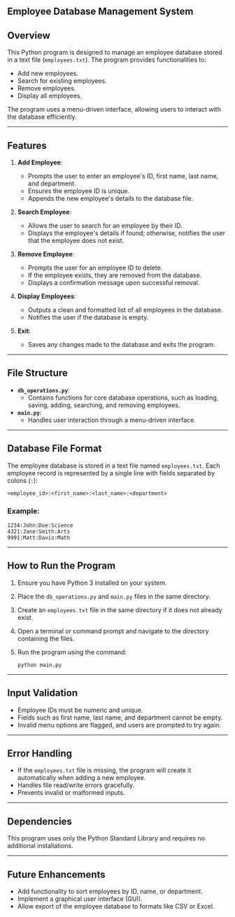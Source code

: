## Employee Database Management System

## Overview
This Python program is designed to manage an employee database stored in a text file (`employees.txt`). The program provides functionalities to:
- Add new employees.
- Search for existing employees.
- Remove employees.
- Display all employees.

The program uses a menu-driven interface, allowing users to interact with the database efficiently.

---

## Features
1. **Add Employee**:
   - Prompts the user to enter an employee's ID, first name, last name, and department.
   - Ensures the employee ID is unique.
   - Appends the new employee's details to the database file.

2. **Search Employee**:
   - Allows the user to search for an employee by their ID.
   - Displays the employee's details if found; otherwise, notifies the user that the employee does not exist.

3. **Remove Employee**:
   - Prompts the user for an employee ID to delete.
   - If the employee exists, they are removed from the database.
   - Displays a confirmation message upon successful removal.

4. **Display Employees**:
   - Outputs a clean and formatted list of all employees in the database.
   - Notifies the user if the database is empty.

5. **Exit**:
   - Saves any changes made to the database and exits the program.

---

## File Structure
- **`db_operations.py`**:
  - Contains functions for core database operations, such as loading, saving, adding, searching, and removing employees.
- **`main.py`**:
  - Handles user interaction through a menu-driven interface.

---

## Database File Format
The employee database is stored in a text file named `employees.txt`. Each employee record is represented by a single line with fields separated by colons (`:`):

```
<employee_id>:<first_name>:<last_name>:<department>
```

### Example:
```
1234:John:Doe:Science
4321:Jane:Smith:Arts
9991:Matt:Davis:Math
```

---

## How to Run the Program
1. Ensure you have Python 3 installed on your system.
2. Place the `db_operations.py` and `main.py` files in the same directory.
3. Create an `employees.txt` file in the same directory if it does not already exist.
4. Open a terminal or command prompt and navigate to the directory containing the files.
5. Run the program using the command:

   ```
   python main.py
   ```

---

## Input Validation
- Employee IDs must be numeric and unique.
- Fields such as first name, last name, and department cannot be empty.
- Invalid menu options are flagged, and users are prompted to try again.

---

## Error Handling
- If the `employees.txt` file is missing, the program will create it automatically when adding a new employee.
- Handles file read/write errors gracefully.
- Prevents invalid or malformed inputs.

---

## Dependencies
This program uses only the Python Standard Library and requires no additional installations.

---

## Future Enhancements
- Add functionality to sort employees by ID, name, or department.
- Implement a graphical user interface (GUI).
- Allow export of the employee database to formats like CSV or Excel.
